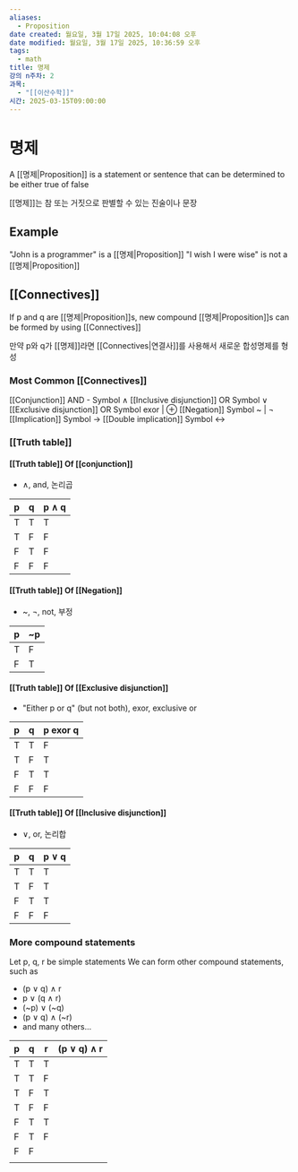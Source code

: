 ```yaml
---
aliases:
  - Proposition
date created: 월요일, 3월 17일 2025, 10:04:08 오후
date modified: 월요일, 3월 17일 2025, 10:36:59 오후
tags:
  - math
title: 명제
강의 n주차: 2
과목:
  - "[[이산수학]]"
시간: 2025-03-15T09:00:00
---
```


# 명제

A [[명제|Proposition]] is a statement or sentence that can be determined to be either true of false

[[명제]]는 참 또는 거짓으로 판별할 수 있는 진술이나 문장

## Example

"John is a programmer" is a [[명제|Proposition]]
"I wish I were wise" is not a [[명제|Proposition]]

## [[Connectives]]

If p and q are [[명제|Proposition]]s, new compound [[명제|Proposition]]s can be formed by using [[Connectives]]

만약 p와 q가 [[명제]]라면 [[Connectives|연결사]]를 사용해서 새로운 합성명제를 형성

### Most Common [[Connectives]]

[[Conjunction]] AND - Symbol ∧
[[Inclusive disjunction]] OR Symbol ∨
[[Exclusive disjunction]] OR Symbol exor | ⊕
[[Negation]] Symbol ~ | ¬
[[Implication]] Symbol ->
[[Double implication]] Symbol <->

### [[Truth table]]

#### [[Truth table]] Of [[conjunction]]

- ∧, and, 논리곱

| p   | q   | p ∧ q |
| --- | --- | ----- |
| T   | T   | T     |
| T   | F   | F     |
| F   | T   | F     |
| F   | F   | F     |

#### [[Truth table]] Of [[Negation]]

- ~, ¬, not, 부정

| p   | ~p  |
| --- | --- |
| T   | F   |
| F   | T   |

#### [[Truth table]] Of [[Exclusive disjunction]]

- "Either p or q" (but not both), exor, exclusive or

| p   | q   | p exor q |
| --- | --- | -------- |
| T   | T   | F        |
| T   | F   | T        |
| F   | T   | T        |
| F   | F   | F        |

#### [[Truth table]] Of [[Inclusive disjunction]]

- ∨, or, 논리합

| p   | q   | p ∨ q |
| --- | --- | ----- |
| T   | T   | T     |
| T   | F   | T     |
| F   | T   | T     |
| F   | F   | F     |
### More compound statements
Let p, q, r be simple statements 
We can form other compound statements, such as 
- (p ∨ q) ∧ r 
- p ∨ (q ∧ r)
- (~p) ∨ (~q)
- (p ∨ q) ∧ (~r)
- and many others...

| p   | q   | r   | (p ∨ q) ∧ r |
| --- | --- | --- | ----------- |
| T   | T   | T   |             |
| T   | T   | F   |             |
| T   | F   | T   |             |
| T   | F   | F   |             |
| F   | T   | T   |             |
| F   | T   | F   |             |
| F   | F   |     |             |
|     |     |     |             |
